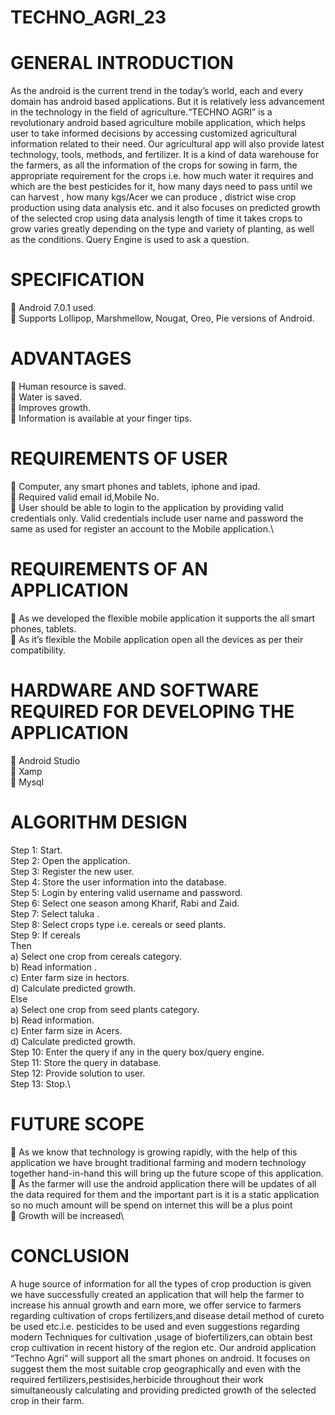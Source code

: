 # TECHNO_AGRI_23

# GENERAL INTRODUCTION
As the android is the current trend in the today’s world, each and every
domain has android based applications. But it is relatively less advancement in
the technology in the field of agriculture.“TECHNO AGRI” is a revolutionary
android based agriculture mobile application, which helps user to take
informed decisions by accessing customized agricultural information
related to their need. Our agricultural app will also provide latest technology,
tools, methods, and fertilizer.
It is a kind of data warehouse for the farmers, as all the information
of the crops for sowing in farm, the appropriate requirement for the crops i.e.
how much water it requires and which are the best pesticides for it, how many
days need to pass until we can harvest , how many kgs/Acer we can produce ,
district wise crop production using data analysis etc. and it also focuses on
predicted growth of the selected crop using data analysis length of time it
takes crops to grow varies greatly depending on the type and variety of
planting, as well as the conditions. Query Engine is used to ask a question.

# SPECIFICATION
 Android 7.0.1 used.\
 Supports Lollipop, Marshmellow, Nougat, Oreo, Pie versions of Android.

# ADVANTAGES
 Human resource is saved.\
 Water is saved.\
 Improves growth.\
 Information is available at your finger tips.

# REQUIREMENTS OF USER
 Computer, any smart phones and tablets, iphone and ipad.\
 Required valid email id,Mobile No.\
 User should be able to login to the application by providing valid
credentials only. Valid credentials include user name and password the
same as used for register an account to the Mobile application.\

# REQUIREMENTS OF AN APPLICATION
 As we developed the flexible mobile application it supports the all
smart phones, tablets.\
 As it’s flexible the Mobile application open all the devices as per
their compatibility.

# HARDWARE AND SOFTWARE REQUIRED FOR DEVELOPING THE APPLICATION
 Android Studio\
 Xamp\
 Mysql

# ALGORITHM DESIGN
Step 1: Start.\
Step 2: Open the application.\
Step 3: Register the new user.\
Step 4: Store the user information into the database.\
Step 5: Login by entering valid username and password.\
Step 6: Select one season among Kharif, Rabi and Zaid.\
Step 7: Select taluka .\
Step 8: Select crops type i.e. cereals or seed plants.\
Step 9: If cereals\
Then\
a) Select one crop from cereals category.\
b) Read information .\
c) Enter farm size in hectors.\
d) Calculate predicted growth.\
Else\
a) Select one crop from seed plants category.\
b) Read information.\
c) Enter farm size in Acers.\
d) Calculate predicted growth.\
Step 10: Enter the query if any in the query box/query engine.\
Step 11: Store the query in database.\
Step 12: Provide solution to user.\
Step 13: Stop.\
# FUTURE SCOPE
 As we know that technology is growing rapidly, with the help of this
application we have brought traditional farming and modern technology
together hand-in-hand this will bring up the future scope of this
application.\
 As the farmer will use the android application there will be updates of
all the data required for them and the important part is it is a static
application so no much amount will be spend on internet this will be a
plus point\
 Growth will be increased\

# CONCLUSION
A huge source of information for all the types of crop production is
given we have successfully created an application that will help the farmer to
increase his annual growth and earn more, we offer service to farmers
regarding cultivation of crops fertilizers,and disease detail method of cureto
be used etc.i.e. pesticides to be used and even suggestions regarding modern
Techniques for cultivation ,usage of biofertilizers,can obtain best crop
cultivation in recent history of the region etc. Our android application
“Techno Agri” will support all the smart phones on android. It focuses on
suggest them the most suitable crop geographically and even with the required
fertilizers,pestisides,herbicide throughout their work simultaneously
calculating and providing predicted growth of the selected crop in their farm.

